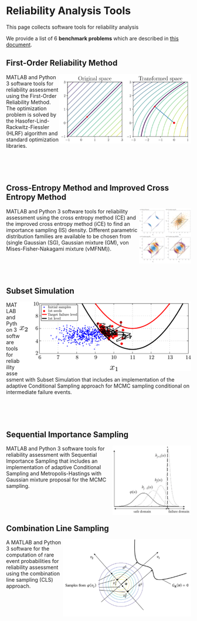 # Reliability Analysis Tools

This page collects software tools for reliability analysis

We provide a list of 6 **benchmark problems** which are described in [this document](./reliability_examples.pdf).



## First-Order Reliability Method

<img src="./images/FORM_pic.webp" align="right" height="190">

MATLAB and Python 3 software tools for reliability assessment using the First-Order Reliability Method. The optimization problem is solved by the Hasofer-Lind-Rackwitz-Fiessler (HLRF) algorithm and standard optimization libraries.

</br> </br> </br> 



## Cross-Entropy Method and Improved Cross Entropy Method

<img src="./images/CE_pic.jpg" align="right" height="150">

MATLAB and Python 3 software tools for reliability assessment using the cross entropy method (CE) and the improved cross entropy method (iCE) to find an importance sampling (IS) density. Different parametric distribution families are available to be chosen from (single Gaussian (SG), Gaussian mixture (GM), von Mises-Fisher-Nakagami mixture (vMFNM)).

</br> </br> </br> 



## Subset Simulation

<img src="./images/SuS_pic.webp" align="right" height="190">

MATLAB and Python 3 software tools for reliability assessment with Subset Simulation that includes an implementation of the adaptive Conditional Sampling approach for MCMC sampling conditional on intermediate failure events.

</br> </br> </br> 



## Sequential Importance Sampling

<img src="./images/SIS_pic.webp" align="right" height="190">

MATLAB and Python 3 software tools for reliability assessment with Sequential Importance Sampling that includes an implementation of adaptive Conditional Sampling and Metropolis-Hastings with Gaussian mixture proposal for the MCMC sampling.

</br> </br> </br> 



## Combination Line Sampling

<img src="./images/CLS_pic.jpg" align="right" height="210">

A MATLAB and Python 3 software for the computation of rare event probabilities for reliability assessment using the combination line sampling (CLS) approach. 

</br> </br> </br> 

